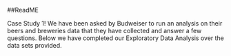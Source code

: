 ##ReadME

Case Study 1!
We have been asked by Budweiser to run an analysis on their beers and breweries data that they have collected and answer a few questions. Below we have completed our Exploratory Data Analysis over the data sets provided.